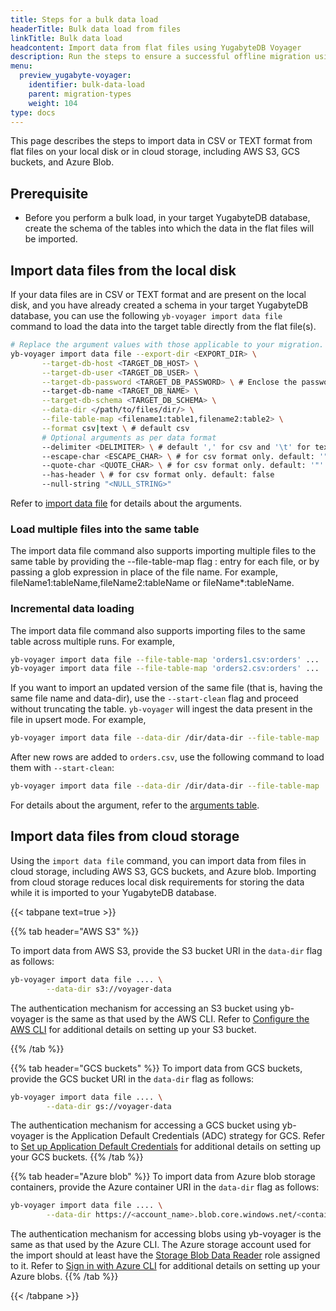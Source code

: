 ```yaml
---
title: Steps for a bulk data load
headerTitle: Bulk data load from files
linkTitle: Bulk data load
headcontent: Import data from flat files using YugabyteDB Voyager
description: Run the steps to ensure a successful offline migration using YugabyteDB Voyager.
menu:
  preview_yugabyte-voyager:
    identifier: bulk-data-load
    parent: migration-types
    weight: 104
type: docs
---
```


This page describes the steps to import data in CSV or TEXT format from flat files on your local disk or in cloud storage, including AWS S3, GCS buckets, and Azure Blob.

## Prerequisite

* Before you perform a bulk load, in your target YugabyteDB database, create the schema of the tables into which the data in the flat files will be imported.

## Import data files from the local disk

If your data files are in CSV or TEXT format and are present on the local disk, and you have already created a schema in your target YugabyteDB database, you can use the following `yb-voyager import data file` command to load the data into the target table directly from the flat file(s).

```sh
# Replace the argument values with those applicable to your migration.
yb-voyager import data file --export-dir <EXPORT_DIR> \
       --target-db-host <TARGET_DB_HOST> \
       --target-db-user <TARGET_DB_USER> \
       --target-db-password <TARGET_DB_PASSWORD> \ # Enclose the password in single quotes if it contains special characters.
       --target-db-name <TARGET_DB_NAME> \
       --target-db-schema <TARGET_DB_SCHEMA> \
       --data-dir </path/to/files/dir/> \
       --file-table-map <filename1:table1,filename2:table2> \
       --format csv|text \ # default csv
       # Optional arguments as per data format
       --delimiter <DELIMITER> \ # default ',' for csv and '\t' for text
       --escape-char <ESCAPE_CHAR> \ # for csv format only. default: '"'
       --quote-char <QUOTE_CHAR> \ # for csv format only. default: '"'
       --has-header \ # for csv format only. default: false
       --null-string "<NULL_STRING>"
```

Refer to [import data file](../../reference/bulk-data-load/import-data-file/) for details about the arguments.

### Load multiple files into the same table

The import data file command also supports importing multiple files to the same table by providing the --file-table-map flag <fileName>:<tableName> entry for each file, or by passing a glob expression in place of the file name. For example, fileName1:tableName,fileName2:tableName or fileName*:tableName.

### Incremental data loading

The import data file command also supports importing files to the same table across multiple runs. For example,

```sh
yb-voyager import data file --file-table-map 'orders1.csv:orders' ...
yb-voyager import data file --file-table-map 'orders2.csv:orders' ...
```

If you want to import an updated version of the same file (that is, having the same file name and data-dir), use the `--start-clean` flag and proceed without truncating the table. `yb-voyager` will ingest the data present in the file in upsert mode. For example,

```sh
yb-voyager import data file --data-dir /dir/data-dir --file-table-map 'orders.csv:orders' ...`
```

After new rows are added to `orders.csv`, use the following command to load them with `--start-clean`:

```sh
yb-voyager import data file --data-dir /dir/data-dir --file-table-map 'orders.csv:orders' --start-clean ...`
```

For details about the argument, refer to the [arguments table](../../reference/bulk-data-load/import-data-file/#arguments).

## Import data files from cloud storage

Using the `import data file` command, you can import data from files in cloud storage, including AWS S3, GCS buckets, and Azure blob. Importing from cloud storage reduces local disk requirements for storing the data while it is imported to your YugabyteDB database.

{{< tabpane text=true >}}

  {{% tab header="AWS S3" %}}

To import data from AWS S3, provide the S3 bucket URI in the `data-dir` flag as follows:

```sh
yb-voyager import data file .... \
        --data-dir s3://voyager-data
```

The authentication mechanism for accessing an S3 bucket using yb-voyager is the same as that used by the AWS CLI. Refer to [Configure the AWS CLI](https://docs.aws.amazon.com/cli/latest/userguide/cli-chap-configure.html) for additional details on setting up your S3 bucket.

  {{% /tab %}}

  {{% tab header="GCS buckets" %}}
To import data from GCS buckets, provide the GCS bucket URI in the `data-dir` flag as follows:

```sh
yb-voyager import data file .... \
        --data-dir gs://voyager-data
```

The authentication mechanism for accessing a GCS bucket using yb-voyager is the Application Default Credentials (ADC) strategy for GCS. Refer to [Set up Application Default Credentials](https://cloud.google.com/docs/authentication/provide-credentials-adc) for additional details on setting up your GCS buckets.
  {{% /tab %}}

  {{% tab header="Azure blob" %}}
To import data from Azure blob storage containers, provide the Azure container URI in the `data-dir` flag as follows:

```sh
yb-voyager import data file .... \
        --data-dir https://<account_name>.blob.core.windows.net/<container_name>...
```

The authentication mechanism for accessing blobs using yb-voyager is the same as that used by the Azure CLI. The Azure storage account used for the import should at least have the [Storage Blob Data Reader](https://learn.microsoft.com/en-us/azure/role-based-access-control/built-in-roles#storage-blob-data-reader) role assigned to it.
Refer to [Sign in with Azure CLI](https://learn.microsoft.com/en-us/cli/azure/authenticate-azure-cli) for additional details on setting up your Azure blobs.
  {{% /tab %}}

{{< /tabpane >}}